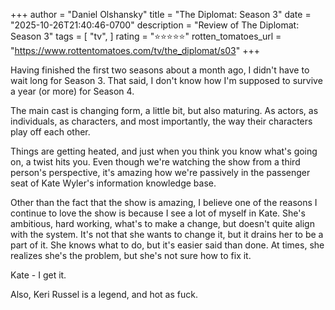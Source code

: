 +++
author = "Daniel Olshansky"
title = "The Diplomat: Season 3"
date = "2025-10-26T21:40:46-0700"
description = "Review of The Diplomat: Season 3"
tags = [
    "tv",
]
rating = "⭐⭐⭐⭐⭐"
rotten_tomatoes_url = "https://www.rottentomatoes.com/tv/the_diplomat/s03"
+++

Having finished the first two seasons about a month ago, I didn't have to wait long for Season 3. That said, I don't know how I'm supposed to survive a year (or more) for Season 4.

The main cast is changing form, a little bit, but also maturing. As actors, as individuals, as characters, and most importantly, the way their characters play off each other.

Things are getting heated, and just when you think you know what's going on, a twist hits you. Even though we're watching the show from a third person's perspective, it's amazing how we're passively in the passenger seat of Kate Wyler's information knowledge base.

Other than the fact that the show is amazing, I believe one of the reasons I continue to love the show is because I see a lot of myself in Kate. She's ambitious, hard working, what's to make a change, but doesn't quite align with the system. It's not that she wants to change it, but it drains her to be a part of it. She knows what to do, but it's easier said than done. At times, she realizes she's the problem, but she's not sure how to fix it.

Kate - I get it.

Also, Keri Russel is a legend, and hot as fuck.
